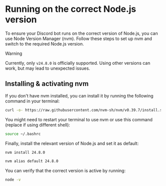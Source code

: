 # Running on the correct Node.js version

To ensure your Discord bot runs on the correct version of Node.js, you can use Node Version Manager (nvm). Follow these steps to set up nvm and switch to the required Node.js version.

> [!WARNING]
> Currently, only `v24.8.0` is officially supported. Using other versions can work, but may lead to unexpected issues.

## Installing & activating nvm

If you don't have nvm installed, you can install it by running the following command in your terminal:

```bash
curl -o- https://raw.githubusercontent.com/nvm-sh/nvm/v0.39.7/install.sh | bash
```

You might need to restart your terminal to use nvm or use this command (replace if using different shell):

```bash
source ~/.bashrc
```

Finally, install the relevant version of Node.js and set it as default:

```bash
nvm install 24.8.0
```

```bash
nvm alias default 24.8.0
```

You can verify that the correct version is active by running:

```bash
node -v
```
